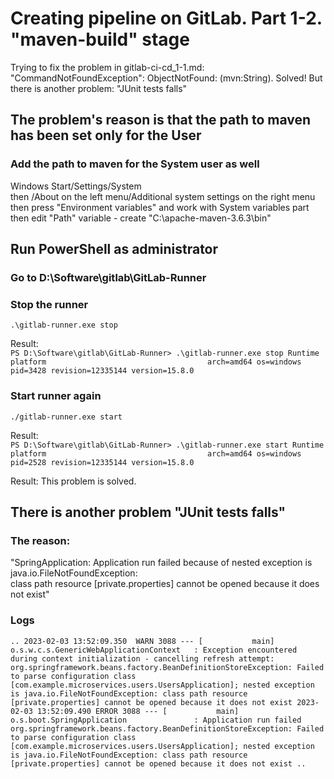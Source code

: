 # Creating pipeline on GitLab. Part 1-2. "maven-build" stage
Trying to fix the problem in gitlab-ci-cd_1-1.md:     
"CommandNotFoundException": ObjectNotFound: (mvn:String).
Solved!
But there is another problem: "JUnit tests falls"

## The problem's reason is that the path to maven has been set only for the User
### Add the path to maven for the System user as well 
Windows Start/Settings/System           
then /About on the left menu/Additional system settings on the right menu           
then press "Environment variables" and work with System variables part         
then edit "Path" variable - create "C:\apache-maven-3.6.3\bin" 

## Run PowerShell as administrator 
### Go to D:\Software\gitlab\GitLab-Runner

### Stop the runner 
``
.\gitlab-runner.exe stop
``

Result:     
``
PS D:\Software\gitlab\GitLab-Runner> .\gitlab-runner.exe stop
Runtime platform                                    arch=amd64 os=windows pid=3428 revision=12335144 version=15.8.0
``

### Start runner again
``
./gitlab-runner.exe start
``

Result:     
``
PS D:\Software\gitlab\GitLab-Runner> .\gitlab-runner.exe start
Runtime platform                                    arch=amd64 os=windows pid=2528 revision=12335144 version=15.8.0
``

Result: This problem is solved.         

## There is another problem "JUnit tests falls"
### The reason:
"SpringApplication: Application run failed because of nested exception is java.io.FileNotFoundException:        
class path resource [private.properties] cannot be opened because it does not exist"

### Logs
``
..
2023-02-03 13:52:09.350  WARN 3088 --- [           main] o.s.w.c.s.GenericWebApplicationContext   : Exception encountered during context initialization - cancelling refresh attempt: org.springframework.beans.factory.BeanDefinitionStoreException: Failed to parse configuration class [com.example.microservices.users.UsersApplication]; nested exception is java.io.FileNotFoundException: class path resource [private.properties] cannot be opened because it does not exist
2023-02-03 13:52:09.490 ERROR 3088 --- [           main] o.s.boot.SpringApplication               : Application run failed
org.springframework.beans.factory.BeanDefinitionStoreException: Failed to parse configuration class [com.example.microservices.users.UsersApplication]; nested exception is java.io.FileNotFoundException: class path resource [private.properties] cannot be opened because it does not exist
..
``
